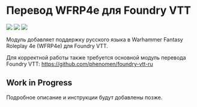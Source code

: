 # Перевод WFRP4e для Foundry VTT

![](https://img.shields.io/badge/версия_модуля-v1.0.4-blue)
![](https://img.shields.io/badge/требуется_FVTT-v11-orange)
![](https://img.shields.io/badge/поддерживается_FVTT-v12-green)

Модуль добавляет поддержку русского языка в Warhammer Fantasy Roleplay 4e (WFRP4e) для Foundry VTT.

Для корректной работы также требуется основной модуль перевода Foundry VTT: https://github.com/phenomen/foundry-vtt-ru

## Work in Progress

Подробное описание и инструкции будут добавлены позже.
